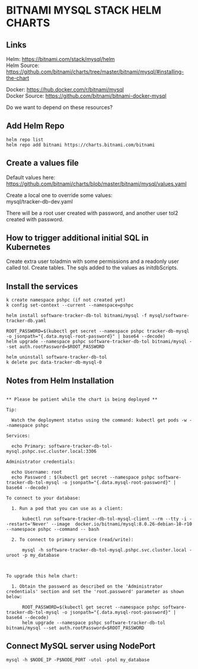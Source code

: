 # BITNAMI MYSQL STACK HELM CHARTS

## Links
Helm: https://bitnami.com/stack/mysql/helm  
Helm Source: https://github.com/bitnami/charts/tree/master/bitnami/mysql/#installing-the-chart  

Docker: https://hub.docker.com/r/bitnami/mysql  
Docker Source: https://github.com/bitnami/bitnami-docker-mysql  

Do we want to depend on these resources?

## Add Helm Repo
```
helm repo list
helm repo add bitnami https://charts.bitnami.com/bitnami
```

## Create a values file
Default values here: https://github.com/bitnami/charts/blob/master/bitnami/mysql/values.yaml 

Create a local one to override some values:  
mysql/tracker-db-dev.yaml 

There will be a root user created with password, and another user tol2 created with password.

## How to trigger additional initial SQL in Kubernetes
Create extra user toladmin with some permissions and a readonly user called tol.
Create tables.
The sqls added to the values as initdbScripts.

## Install the services
```
k create namespace pshpc (if not created yet)
k config set-context --current --namespace=pshpc

helm install software-tracker-db-tol bitnami/mysql -f mysql/software-tracker-db.yaml

ROOT_PASSWORD=$(kubectl get secret --namespace pshpc tracker-db-mysql -o jsonpath="{.data.mysql-root-password}" | base64 --decode)
helm upgrade --namespace pshpc software-tracker-db-tol bitnami/mysql --set auth.rootPassword=$ROOT_PASSWORD

helm uninstall software-tracker-db-tol
k delete pvc data-tracker-db-mysql-0
```

## Notes from Helm Installation
```text

** Please be patient while the chart is being deployed **

Tip:

  Watch the deployment status using the command: kubectl get pods -w --namespace pshpc

Services:

  echo Primary: software-tracker-db-tol-mysql.pshpc.svc.cluster.local:3306

Administrator credentials:

  echo Username: root
  echo Password : $(kubectl get secret --namespace pshpc software-tracker-db-tol-mysql -o jsonpath="{.data.mysql-root-password}" | base64 --decode)

To connect to your database:

  1. Run a pod that you can use as a client:

      kubectl run software-tracker-db-tol-mysql-client --rm --tty -i --restart='Never' --image  docker.io/bitnami/mysql:8.0.26-debian-10-r10 --namespace pshpc --command -- bash

  2. To connect to primary service (read/write):

      mysql -h software-tracker-db-tol-mysql.pshpc.svc.cluster.local -uroot -p my_database



To upgrade this helm chart:

  1. Obtain the password as described on the 'Administrator credentials' section and set the 'root.password' parameter as shown below:

      ROOT_PASSWORD=$(kubectl get secret --namespace pshpc software-tracker-db-tol-mysql -o jsonpath="{.data.mysql-root-password}" | base64 --decode)
      helm upgrade --namespace pshpc software-tracker-db-tol bitnami/mysql --set auth.rootPassword=$ROOT_PASSWORD
```

## Connect MySQL server using NodePort
```
mysql -h $NODE_IP -P$NODE_PORT -utol -ptol my_database
```
